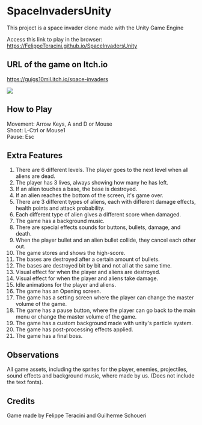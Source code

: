 # SpaceInvadersUnity

This project is a space invader clone made with the Unity Game Engine

Access this link to play in the browser: https://FelippeTeracini.github.io/SpaceInvadersUnity

## URL of the game on Itch.io
https://guigs10mil.itch.io/space-invaders

<img src="https://img.itch.zone/aW1hZ2UvNzQ3NjI5LzU4Nzg1MTEucG5n/250x600/NWQ%2FUJ.png">

## How to Play

Movement: Arrow Keys, A and D or Mouse <br/>
Shoot: L-Ctrl or Mouse1 <br/>
Pause: Esc

## Extra Features 

1. There are 6 different levels. The player goes to the next level when all aliens are dead.
2. The player has 3 lives, always showing how many he has left.
3. If an alien touches a base, the base is destroyed.
4. If an alien reaches the bottom of the screen, it's game over.
5. There are 3 different types of aliens, each with different damage effects, health points and attack probability.
6. Each different type of alien gives a different score when damaged.
7. The game has a background music.
8. There are special effects sounds for buttons, bullets, damage, and death.
9. When the player bullet and an alien bullet collide, they cancel each other out.
10. The game stores and shows the high-score.
11. The bases are destroyed after a certain amount of bullets.
12. The bases are destroyed bit by bit and not all at the same time.
13. Visual effect for when the player and aliens are destroyed.
14. Visual effect for when the player and aliens take damage.
15. Idle animations for the player and aliens.
16. The game has an Opening screen.
17. The game has a setting screen where the player can change the master volume of the game.
18. The game has a pause button, where the player can go back to the main menu or change the master volume of the game.
19. The game has a custom background made with unity's particle system.
20. The game has post-processing effects applied.
21. The game has a final boss.

## Observations

All game assets, including the sprites for the player, enemies, projectiles, sound effects and background music, where made by us. (Does not include the text fonts).

## Credits

Game made by Felippe Teracini and Guilherme Schoueri
